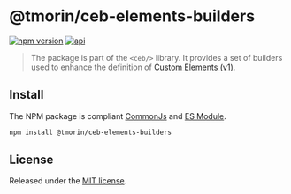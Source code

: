 # @tmorin/ceb-elements-builders

[![npm version](https://badge.fury.io/js/%40tmorin%2Fceb-elements-builders.svg)](https://badge.fury.io/js/%40tmorin%2Fceb-elements-builders)
[![api](https://img.shields.io/badge/-api-informational.svg)](https://tmorin.github.io/ceb/api/modules/_tmorin_ceb_elements_builders.html)

> The package is part of the `<ceb/>` library.
> It provides a set of builders used to enhance the definition of [Custom Elements (v1)].

## Install

The NPM package is compliant [CommonJs](https://flaviocopes.com/commonjs) and [ES Module](https://flaviocopes.com/es-modules).

```bash
npm install @tmorin/ceb-elements-builders
```

## License

Released under the [MIT license].

[Custom Elements (v1)]: https://html.spec.whatwg.org/multipage/custom-elements.html
[MIT license]: http://opensource.org/licenses/MIT
